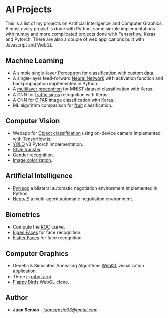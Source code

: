 # AI Projects
This is a list of my projects on Artificial Intelligence and Computer Graphics. 
Almost every project is done with Python, some simple implementations with numpy and more complicated projects done with Tensorflow, Keras and Pytorch. There are also a couple of web applications built with Javascript and WebGL.

## Machine Learning

- A simple single-layer [Perceptron](https://github.com/JuanSensio/AIprojects/blob/master/ML/perceptron/perceptron.ipynb) for classification with custom data.
- A single-layer feed-forward [Neural Network](https://github.com/JuanSensio/AIprojects/blob/master/ML/nn/nn.py) with activation function and backpropagation implemented in Python.
- A [multilayer preceptron](https://github.com/JuanSensio/AIprojects/blob/master/ML/mnist) for MNIST dataset classification
with Keras. 
- A CNN for [traffic signs](https://github.com/JuanSensio/AIprojects/blob/master/ML/traffic/trafficSigns.ipynb) recognition with Keras.
- A CNN for [CIFAR](https://github.com/JuanSensio/AIprojects/blob/master/ML/cifar) image classification with Keras.
- ML algorithm comparison for [fruit](https://github.com/JuanSensio/AIprojects/tree/master/ML/fruits) classification.

## Computer Vision

- Webapp for [Object classification](https://juansensio.github.io/tfjs/) using on-device camera implemented with [Tensorflow.js](https://js.tensorflow.org/).
- [YOLO](https://github.com/JuanSensio/AIprojects/tree/master/CV/yolo) v3 Pytorch implementation.
- [Style transfer](https://github.com/JuanSensio/AIprojects/tree/master/CV/style.ipynb).
- [Gender recognition](https://github.com/JuanSensio/AIprojects/tree/master/CV/gender.ipynb).
- [Image colorization](https://github.com/JuanSensio/AIprojects/tree/master/CV/color.ipynb).

## Artificial Intelligence

- [PyNego](https://github.com/JuanSensio/AIprojects/tree/master/AI/PyNego) a bilateral automatic negotiation environment implemented in Python.
- [NegoJS](https://juansensio.github.io/negoJS/) a multi-agent automatic negotiation environment.

## Biometrics

- Compute the [ROC](https://github.com/JuanSensio/AIprojects/tree/master/BIO/roc.py) curve.
- [Eigen Faces](https://github.com/JuanSensio/AIprojects/tree/master/BIO/eigenfaces.ipynb) for face recognition.
- [Fisher Faces](https://github.com/JuanSensio/AIprojects/tree/master/BIO/fisher.ipynb) for face recognition.

## Computer Graphics

- Genetic & Simulated Annealing Algorithms [WebGL](https://juansensio.github.io/AIprojects/webGL/gen.html) visualization application.
- Three.js [robot arm](https://juansensio.github.io/AIprojects/webGL/robot.html).
- [Flappy Birds](https://juansensio.github.io/AIprojects/webGL/bird/index.html) WebGL clone.
<!-- - WebGL [polyline](https://juansensio.github.io/AIprojects/webGL/dots&lines.html) basic example. -->

## Author

* **Juan Sensio** - *juansensio03@gmail.com* -
